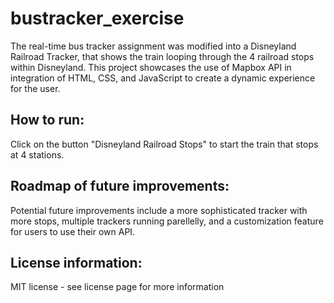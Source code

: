 # bustracker_exercise
The real-time bus tracker assignment was modified into a Disneyland Railroad Tracker, that shows the train looping through the 4 railroad stops within Disneyland. This project showcases the use of Mapbox API in integration of HTML, CSS, and JavaScript to create a dynamic experience for the user.

<h2>How to run:</h2> 
Click on the button "Disneyland Railroad Stops" to start the train that stops at 4 stations. 

<h2>Roadmap of future improvements:</h2>
Potential future improvements include a more sophisticated tracker with more stops, multiple trackers running parellelly, and a customization feature for users to use their own API. 

<h2>License information:</h2>
MIT license - see license page for more information
